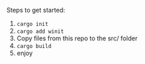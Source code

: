 Steps to get started:<br>
1. ```cargo init```
2. ```cargo add winit```
3. Copy files from this repo to the src/ folder
4. ```cargo build```
5. enjoy
